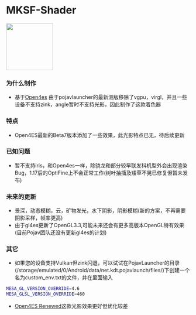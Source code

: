 # MKSF-Shader

<img src="common/src/main/icon.png" width="128">

### 为什么制作

* 基于[Open4es](https://github.com/Open4Es/Open4Es-Shader-Android)
由于pojavlauncher的最新测版移除了vgpu，virgl，并且一些设备不支持zink，angle暂时不支持光影，因此制作了这款着色器

### 特点

* Open4ES最新的Beta7版本添加了一些效果，此光影特点已无，待后续更新

### 已知问题

* 暂不支持iris，和Open4es一样，除骁龙和部分较早联发科机型外会出现渲染Bug，1.17后的OptiFine上不会正常工作(树叶抽搐及矮草不晃已修复但暂未发布)

### 未来的更新

* 景深，动态模糊，云，矿物发光，水下阴影，阴影模糊(新的方案，不再需要阴影采样，帧率更高)
* 由于gl4es更新了OpenGL3.3,可能未来还会有更多高版本OpenGL特有效果(目前Pojav团队还没有更新gl4es的计划)


### 其它
* 如果您的设备支持Vulkan但zink闪退，可以试试在PojavLauncher的目录(/storage/emulated/0/Android/data/net.kdt.pojavlaunch/files/)下创建一个名为custom_env.txt的文件，并在里面输入
```bash
MESA_GL_VERSION_OVERRIDE=4.6
MESA_GLSL_VERSION_OVERRIDE=460
```
* [Open4ES Renewed](https://modrinth.com/shader/open4es-renewed)这款光影效果更好但优化较差

